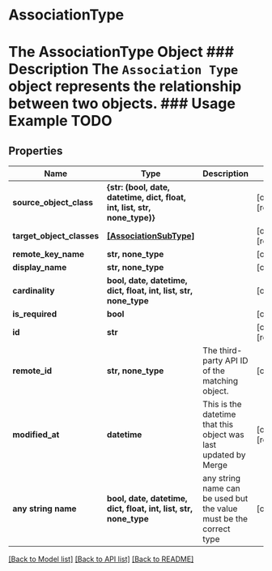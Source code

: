 # AssociationType

# The AssociationType Object ### Description The `Association Type` object represents the relationship between two objects. ### Usage Example TODO

## Properties
Name | Type | Description | Notes
------------ | ------------- | ------------- | -------------
**source_object_class** | **{str: (bool, date, datetime, dict, float, int, list, str, none_type)}** |  | [optional] [readonly] 
**target_object_classes** | [**[AssociationSubType]**](AssociationSubType.md) |  | [optional] [readonly] 
**remote_key_name** | **str, none_type** |  | [optional] 
**display_name** | **str, none_type** |  | [optional] 
**cardinality** | **bool, date, datetime, dict, float, int, list, str, none_type** |  | [optional] 
**is_required** | **bool** |  | [optional] 
**id** | **str** |  | [optional] [readonly] 
**remote_id** | **str, none_type** | The third-party API ID of the matching object. | [optional] 
**modified_at** | **datetime** | This is the datetime that this object was last updated by Merge | [optional] [readonly] 
**any string name** | **bool, date, datetime, dict, float, int, list, str, none_type** | any string name can be used but the value must be the correct type | [optional]

[[Back to Model list]](../README.md#documentation-for-models) [[Back to API list]](../README.md#documentation-for-api-endpoints) [[Back to README]](../README.md)


